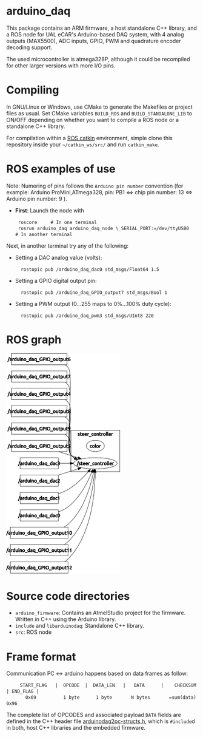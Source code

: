 arduino_daq
==================

This package contains an ARM firmware, a host standalone C++ library,
and a ROS node for UAL eCAR's Arduino-based DAQ system, with 4 analog
outputs (MAX5500), ADC inputs, GPIO, PWM and quadrature encoder
decoding support.

The used microcontroller is atmega328P, although it could be recompiled
for other larger versions with more I/O pins.

Compiling
=====================

In GNU/Linux or Windows, use CMake to generate the Makefiles or project files as usual.
Set CMake variables `BUILD_ROS` and `BUILD_STANDALONE_LIB` to ON/OFF depending on whether
you want to compile a ROS node or a standalone C++ library.

For compilation within a [ROS catkin](http://wiki.ros.org/catkin) environment, simple clone
this repository inside your `~/catkin_ws/src/` and run `catkin_make`.

ROS examples of use
=====================

Note: Numering of pins follows the `Arduino pin number` convention
(for example: Arduino ProMini,ATmega328, pin: PB1 <=> chip pin number: 13 <=> Arduino pin number: 9 ).

* **First**: Launch the node with

       roscore     # In one terminal
       rosrun arduino_daq arduino_daq_node \_SERIAL_PORT:=/dev/ttyUSB0    # In another terminal

Next, in another terminal try any of the following:

* Setting a DAC analog value (volts):

        rostopic pub /arduino_daq_dac0 std_msgs/Float64 1.5

* Setting a GPIO digital output pin:

        rostopic pub /arduino_daq_GPIO_output7 std_msgs/Bool 1

* Setting a PWM output (0...255 maps to 0%...100% duty cycle):

        rostopic pub /arduino_daq_pwm3 std_msgs/UInt8 220


ROS graph
=======================

<img width="300" src="https://raw.githubusercontent.com/ual-arm-ros-pkg/arduino-daq-ros-pkg/master/doc/rosgraph_arduino_daq.png" />


Source code directories
=======================
* `arduino_firmware`: Contains an AtmelStudio project for the firmware. Written in C++ using the Arduino library.
* `include` and `libarduinodaq`: Standalone C++ library.
* `src`: ROS node


Frame format
=====================

Communication PC <-> arduino happens based on data frames as follow:

         START_FLAG   |  OPCODE  |  DATA_LEN   |   DATA      |    CHECKSUM    | END_FLAG |
           0x69          1 byte      1 byte       N bytes       =sum(data)       0x96

The complete list of OPCODES and associated payload `DATA` fields are defined in the C++ header
file [arduinodaq2pc-structs.h](https://github.com/ual-arm-ros-pkg/arduino-daq-ros-pkg/blob/master/arduino_firmware/arduino_daq/arduino_daq/arduinodaq2pc-structs.h),
which is `#include`d in both, host C++ libraries and the embedded firmware.
